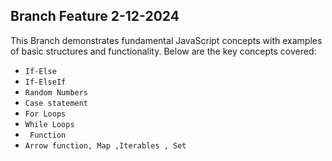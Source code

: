 ## Branch Feature 2-12-2024
This Branch demonstrates fundamental JavaScript concepts with examples of basic structures and functionality. Below are the key concepts covered:

- `If-Else`
- `If-ElseIf`
- `Random Numbers`
- `Case statement`
- `For Loops`
- `While Loops`
- ` Function`
- `Arrow function, Map ,Iterables , Set `



